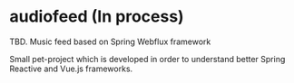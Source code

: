 # audiofeed (In process)
TBD. Music feed based on Spring Webflux framework 

Small pet-project which is developed in order to understand better Spring Reactive and Vue.js frameworks.
